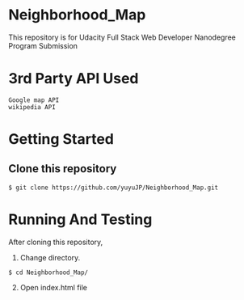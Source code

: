# Neighborhood_Map
This repository is for Udacity Full Stack Web Developer Nanodegree Program Submission

# 3rd Party API Used
```
Google map API
wikipedia API
```

# Getting Started
## Clone this repository
```
$ git clone https://github.com/yuyuJP/Neighborhood_Map.git
```

# Running And Testing
After cloning this repository,

1. Change directory.
```
$ cd Neighborhood_Map/
```
2. Open index.html file

